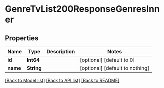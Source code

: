 # GenreTvList200ResponseGenresInner


## Properties
Name | Type | Description | Notes
------------ | ------------- | ------------- | -------------
**id** | **Int64** |  | [optional] [default to 0]
**name** | **String** |  | [optional] [default to nothing]


[[Back to Model list]](../README.md#models) [[Back to API list]](../README.md#api-endpoints) [[Back to README]](../README.md)


